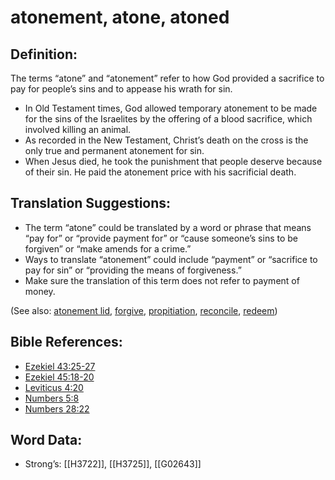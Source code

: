 # atonement, atone, atoned

## Definition:

The terms “atone” and “atonement” refer to how God provided a sacrifice to pay for people’s sins and to appease his wrath for sin.

* In Old Testament times, God allowed temporary atonement to be made for the sins of the Israelites by the offering of a blood sacrifice, which involved killing an animal.
* As recorded in the New Testament, Christ’s death on the cross is the only true and permanent atonement for sin.
* When Jesus died, he took the punishment that people deserve because of their sin. He paid the atonement price with his sacrificial death.

## Translation Suggestions:

* The term “atone” could be translated by a word or phrase that means “pay for” or “provide payment for” or “cause someone’s sins to be forgiven” or “make amends for a crime.”
* Ways to translate “atonement” could include “payment” or “sacrifice to pay for sin” or “providing the means of forgiveness.”
* Make sure the translation of this term does not refer to payment of money.

(See also: [atonement lid](../kt/atonementlid.md), [forgive](../kt/forgive.md), [propitiation](../kt/propitiation.md), [reconcile](../kt/reconcile.md), [redeem](../kt/redeem.md))

## Bible References:

* [Ezekiel 43:25-27](rc://en/tn/help/ezk/43/25)
* [Ezekiel 45:18-20](rc://en/tn/help/ezk/45/18)
* [Leviticus 4:20](rc://en/tn/help/lev/04/20)
* [Numbers 5:8](rc://en/tn/help/num/05/08)
* [Numbers 28:22](rc://en/tn/help/num/28/22)

## Word Data:

* Strong’s: [[H3722]], [[H3725]], [[G02643]]
